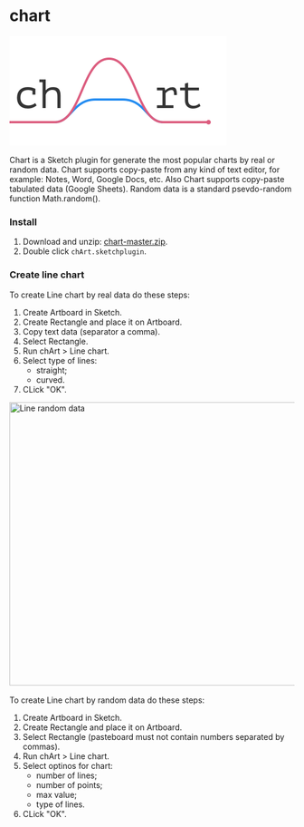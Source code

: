 # chart

<img width="384" height="193" src="images/chart-2x.png" title="Chart promo">

Chart is a Sketch plugin for generate the most popular charts by real or random data. Chart supports copy-paste from any kind of text editor, for example: Notes, Word, Google Docs, etc. Also Chart supports copy-paste tabulated data (Google Sheets). Random data is a standard psevdo-random function Math.random().


### Install

1. Download and unzip: [chart-master.zip](https://github.com/pavelkuligin/chart/archive/master.zip).
2. Double click `chArt.sketchplugin`.


### Create line chart



To create Line chart by real data do these steps:
1. Create Artboard in Sketch.
2. Create Rectangle and place it on Artboard.
3. Copy text data (separator a comma).
4. Select Rectangle.
5. Run chArt > Line chart.
6. Select type of lines:
    * straight;
    * curved.
7. CLick "OK".

<img width="800" height="500" src="images/line-random.gif" title="Line random data">

To create Line chart by random data do these steps:
1. Create Artboard in Sketch.
2. Create Rectangle and place it on Artboard.
3. Select Rectangle (pasteboard must not contain numbers separated by commas).
4. Run chArt > Line chart.
5. Select optinos for chart:
    * number of lines;
    * number of points;
    * max value;
    * type of lines.
6. CLick "OK".
